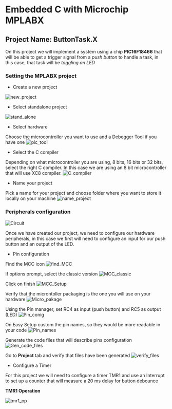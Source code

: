 # Embedded C with Microchip MPLABX
## Project Name: ButtonTask.X
On this project we will implement a system using a chip **PIC16F18466** that will be able to get a trigger signal from a *push button* to handle a task, in this case, that task will be *toggling an LED*
### Setting the MPLABX project
- Create a new project

![new_project](/screenshots/create_new_project.png)
- Select standalone project

![stand_alone](/screenshots/standalone_project.png)
- Select hardware

Choose the microcontroller you want to use and a Debegger Tool if you have one
![pic_tool](/screenshots/choose_pic_and_tool.png)
- Select the C compiler

Depending on what microcontroller you are using, 8 bits, 16 bits or 32 bits, select the right C compiler. In this case we are using an 8 bit microcontroller that will use XC8 compiler.
![C_compiler](/screenshots/choose_C_compiler_suitable_with_pic.png)
- Name your project

Pick a name for your project and choose folder where you want to store it locally on your machine
![name_project](/screenshots/name_prject_select_location.png)

### Peripherals configuration
![Circuit](/screenshots/circuitButtonTask.svg)

Once we have created our project, we need to configure our hardware peripherals, in this case we first will need to configure an input for our push button and an output of the LED.
- Pin configuration

Find the MCC icon
![find_MCC](/screenshots/find_MCC.png)

If options prompt, select the classic version
![MCC_classic](/screenshots/MCC_classic.png)

Click on finish
![MCC_Setup](/screenshots/MCC_setup.png)

Verify that the microntoller packaging is the one you will use on your hardware
![Micro_pakage](/screenshots/select_right_packaging.png)

Using the Pin manager, set RC4 as input (push button) and RC5 as output (LED)
![Pin_conig](/screenshots/pinConfig.png)

On Easy Setup custom the pin names, so they would be more readable in your code
![Pin_names](/screenshots/customPinNames.png)

Generate the code files that will describe pins configuration
![Gen_code_files](/screenshots/generateFiles.png)

Go to **Project** tab and verify that files have been generated
![verify_files](/screenshots/codeGenForPins.png)

- Configure a Timer

For this project we will need to configure a timer TMR1 and use an Interrupt to set up a counter that will measure a 20 ms delay for button debounce

**TMR1 Operation**

![tmr1_op](/screenshots/tmr1Operatio.svg)